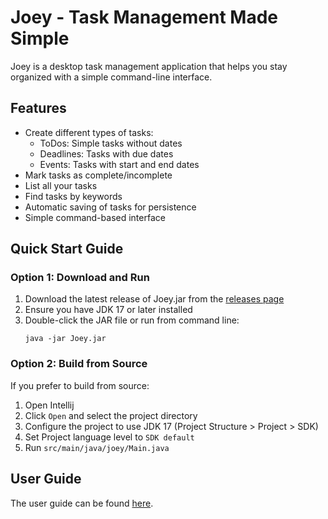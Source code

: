 # Joey - Task Management Made Simple

Joey is a desktop task management application that helps you stay organized with a simple command-line interface.

## Features
* Create different types of tasks:
   - ToDos: Simple tasks without dates
   - Deadlines: Tasks with due dates
   - Events: Tasks with start and end dates
* Mark tasks as complete/incomplete
* List all your tasks
* Find tasks by keywords
* Automatic saving of tasks for persistence
* Simple command-based interface

## Quick Start Guide

### Option 1: Download and Run
1. Download the latest release of Joey.jar from the [releases page](https://github.com/Benjam11n/ip/releases/)
2. Ensure you have JDK 17 or later installed
3. Double-click the JAR file or run from command line:
   ```
   java -jar Joey.jar
   ```

### Option 2: Build from Source
If you prefer to build from source:

1. Open Intellij
2. Click `Open` and select the project directory
3. Configure the project to use JDK 17 (Project Structure > Project > SDK)
4. Set Project language level to `SDK default`
5. Run `src/main/java/joey/Main.java`

## User Guide
The user guide can be found [here](https://benjam11n.github.io/ip/).